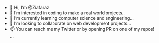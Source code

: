 - 👋 Hi, I’m @Ziafaraz
- 👀 I’m interested in coding to make a real world projects.. 
- 🌱 I’m currently learning computer science and engineering... 
- 💞️ I’m looking to collaborate on web development projects... 
- 📫 You can reach me my Twitter or by opening PR on one of my repos! ... 


<!---
Ziafaraz/Ziafaraz is a ✨ special ✨ repository because its `README.md` (this file) appears on your GitHub profile.
You can click the Preview link to take a look at your changes.
--->
